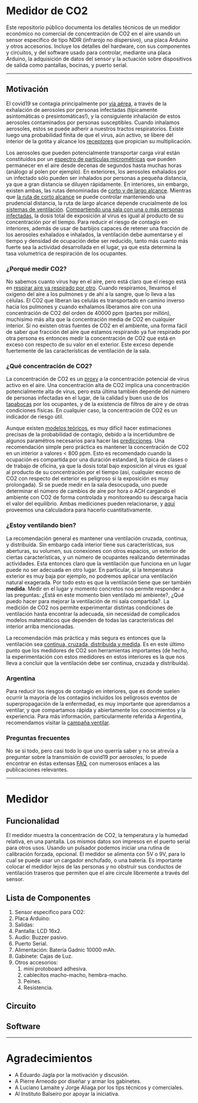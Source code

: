 # Medidor de CO2  

Este repositorio público documenta los detalles técnicos de un medidor económico no comercial de concentración de CO2 en el aire usando un sensor específico de tipo NDIR (infrarojo no dispersivo), una placa Arduino y otros accesorios. Incluye los detalles del hardware, con sus componentes y circuitos, y del software usado para controlar, mediante una placa Arduino, la adquisición de datos del sensor y la actuación sobre dispositivos de salida como pantallas, bocinas, y puerto serial. 

___

## Motivación
El covid19 se contagia principalmente por [vía aérea](https://www.thelancet.com/journals/lancet/article/PIIS0140-6736(21)00869-2/fulltext#.YILw1d1ShYA.twitter), a través de la exhalación de aerosoles por personas infectadas (típicamente asíntomáticas o presintomáticas!), y la consiguiente inhalación de estos aerosoles contaminados por personas susceptibles. Cuando inhalamos aerosoles, estos se puede adherir a nuestros tractos respiratorios. Existe luego una probabilidad finita de que el virus, aún activo, se libere del interior de la gotita y alcance los [receptores](https://www.sciencedirect.com/science/article/abs/pii/S0092867420306759) que propician su multiplicación.  

Los aerosoles que pueden potencialmente transportar carga viral están constituídos por un [espectro de partículas micrométricas](https://www.sciencedirect.com/science/article/pii/S0021850208002036#fig4) que pueden permanecer en el aire desde decenas de segundos hasta muchas horas (análogo al polen por ejemplo). En exteriores, los aerosoles exhalados por un infectado sólo pueden ser inhalados por personas a pequeña distancia, ya que a gran distancia se diluyen rápidamente. En interiores, sin embargo, existen ambas, las rutas denominadas de [corto y de largo alcance](https://www.ajicjournal.org/article/S0196-6553(16)30531-4/pdf). Mientras que [la ruta de corto alcance](https://www.sciencedirect.com/science/article/pii/S0360132320302183) se puede controlar manteniendo una prudencial distancia, la ruta de largo alcance depende crucialmente de los [sistemas de ventilación](https://www.rehva.eu/fileadmin/user_upload/REHVA_COVID-19_guidance_document_V4.1_15042021.pdf). [Compartiendo una sala con una o más personas infectadas](https://english.elpais.com/society/2020-10-28/a-room-a-bar-and-a-class-how-the-coronavirus-is-spread-through-the-air.html?rel=mas), la dosis total de exposición al virus es igual al producto de su concentración por el tiempo. Para reducir el riesgo de contagio en interiores, además de usar de barbijos capaces de retener una fracción de los aerosoles exhalados e inhalados, la ventilación debe aumentarse y el tiempo y densidad de ocupación debe ser reducido, tanto más cuanto más fuerte sea la actividad desarrollada en el lugar, ya que esta determina la tasa volumetrica de respiración de los ocupantes.

### ¿Porqué medir CO2?
No sabemos cuanto virus hay en el aire, pero está claro que el riesgo está en [respirar aire ya respirado por otro](https://youtu.be/ZMRyWUjleB0). Cuando respiramos, llevamos el oxígeno del aire a los pulmones y de ahí a la sangre, que lo lleva a las células. El CO2 que liberan las celulás es transportado en camino inverso hacia los pulmones y cuando exhalamos liberamos aire con una concentración de CO2 del orden de 40000 ppm (partes por millón), muchisímo más alta que la concentración media de CO2 en cualquier interior. Si no existen otras fuentes de CO2 en el ambiente, una forma fácil de saber que fracción del aire que estamos respirando ya fue respirado por otra persona es entonces medir la concentración de CO2 que está en exceso con respecto de su valor en el exterior. Este exceso depende fuertemente de las características de ventilación de la sala.

### ¿Qué concentración de CO2?
La concentración de CO2 es un [proxy](https://pubs.acs.org/doi/10.1021/acs.estlett.1c00183) a la concentración potencial de virus activo en el aire. Una concentración alta de CO2 implica una concentración potencialmente alta de virus, pero esta última también depende del número de personas infectadas en el lugar, de la calidad y buen uso de los [tapabocas](https://science.sciencemag.org/content/early/2021/05/19/science.abg6296) por los ocupantes, y de la existencia de filtros de aire y de otras condiciones físicas. En cualquier caso, la concentración de CO2 es un indicador de riesgo útil.   

Aunque existen [modelos teóricos](https://www.edx.org/es/course/physics-of-covid-19-transmission), es muy difícil hacer estimaciones precisas de la probabilidad de contagio, debido a la incertidumbre de algunos paramétros necesarios para hacer las [predicciones](https://www.medrxiv.org/content/10.1101/2020.08.26.20182824v2.full). Una recomendación simple pero práctica es mantener la concentración  de CO2 en un interior a valores < 800 ppm. Esto es recomendado cuando la ocupación es compartida por una duración estandard, la típica de clases o de trabajo de oficina, ya que la dosis total bajo exposición al virus es igual al producto de su concentración por el tiempo (así, cualquier exceso de CO2 con respecto del exterior es peligroso si la exposición es muy prolongada). Si se puede medir en la sala desocupada, uno puede determinar el número de cambios de aire por hora o ACH cargando el ambiente con CO2 de forma controlada y monitoreando su descarga hacia el valor del equilibrio. Ambas mediciones pueden relacionarse, y [aquí](https://droyktton.github.io/loscoihues/ventilacion/CO2ACHProbInfeccionV3.html) proveemos una calculadora para hacerlo cuantitativamente.  

### ¿Estoy ventilando bien?
La recomendación general es mantener una ventilación cruzada, continua, y distribuída. Sin embargo cada interior tiene sus características, sus aberturas, su volumen, sus conexiones con otros espacios, un exterior de ciertas características, y un número de ocupantes realizando determinadas actividades. Esta entonces claro que la ventilación que funciona en un lugar puede no ser adecuada en otro lugar. En particular, si la temperatura exterior es muy baja por ejemplo, no podremos aplicar una ventilación natural exagerada. Por todo esto es que la ventilación tiene que ser también **medida**. Medir en el lugar y momento concretos nos permite responder a las preguntas: ¿Está en este momento bien ventilado mi ambiente?, ¿Qué puedo hacer para mejorar la ventilación de mi sala compartida?. La medición de CO2 nos permite experimentar distintas condiciones de ventilación hasta encontrar la adecuada, sin necesidad de complicados modelos matemáticos que dependen de todas las características del interior arriba mencionadas.

La recomendación más práctica y más segura es entonces que la ventilación sea [continua, cruzada, distribuída y medida](https://www.argentina.gob.ar/sites/default/files/covid-19-prevencion-de-transmision-por-aerosoles-2021_0.pdf). Es en este último punto que los medidores de CO2 son herramientas importantes (de hecho, la experimentación con estos medidores en estos interiores es la que nos lleva a concluir que la ventilación debe ser continua, cruzada y distribuída).

### Argentina

Para reducir los riesgos de contagio en interiores, que es donde suelen ocurrir la mayoría de los contagios incluídos los peligrosos eventos de superpropagación de la enfermedad, es muy importante que aprendamos a ventilar, y que compartamos rápida y abiertamente los conocimientos y la experiencia. Para más información, particularmente referida a Argentina, recomendamos visitar la [campaña ventilar](https://www.argentina.gob.ar/ciencia/unidad-coronavirus/ventilar).

### Preguntas frecuentes
No se si todo, pero casi todo lo que uno querría saber y no se atrevía a preguntar sobre la transmisión de covid19 por aerosoles, lo puede encontrar en éstas extensas [FAQ](https://docs.google.com/document/d/1fB5pysccOHvxphpTmCG_TGdytavMmc1cUumn8m0pwzo/edit#), con numerosos enlaces a las publicaciones relevantes.


___

# Medidor
 
## Funcionalidad
El medidor muestra la concentración de CO2, la temperatura y la humedad relativa, en una pantalla. Los mismos datos son impresos en el puerto serial para otros usos. Usando un pulsador podemos iniciar una rutina de calibración forzada, opcional. El medidor se alimenta con 5V o 9V, para lo cual se puede usar un cargador enchufado, o una batería. Es importante colocar el medidor lejos de las personas y no obstruir sus conductos de ventilación traseros que permiten que el aire circule libremente a través del sensor. 

## Lista de Componentes
1. Sensor especifico para CO2:
2. Placa Arduino:
3. Salidas:
 1. Pantalla: LCD 16x2.
 2. Audio: Buzzer pasivo.
 3. Puerto Serial.
6. Alimentación: Batería Gadnic 10000 mAh.
7. Gabinete: Cajas de Luz.
8. Otros accesorios: 
   1. mini protoboard adhesiva. 
   2. cablecitos macho-macho, hembra-macho.
   3. Peines. 
   4. Resistencia.

## Circuito

## Software

___

# Agradecimientos

+ A Eduardo Jagla por la motivación y discusión.
+ A Pierre Arneodo por diseñar y armar los gabinetes.
+ A Luciano Lamaite y Jorge Aliaga por los tips técnicos y comerciales.
+ Al Instituto Balseiro por apoyar la iniciativa. 



